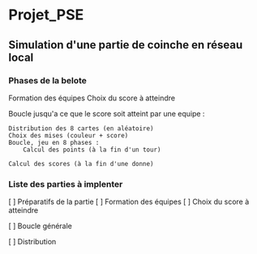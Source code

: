 # Projet_PSE

## Simulation d'une partie de coinche en réseau local

### Phases de la belote

Formation des équipes
Choix du score à atteindre

Boucle jusqu'a ce que le score soit atteint par une equipe :

    Distribution des 8 cartes (en aléatoire)
    Choix des mises (couleur + score)
    Boucle, jeu en 8 phases :
        Calcul des points (à la fin d'un tour)
    
    Calcul des scores (à la fin d'une donne)



### Liste des parties à implenter

[ ] Préparatifs de la partie 
    [ ] Formation des équipes
    [ ] Choix du score à atteindre

[ ] Boucle générale
    
[ ] Distribution 
